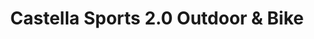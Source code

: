---
title: "Castella Sports 2.0 Outdoor & Bike"
url: /bulle/castella-sports-2-0-outdoor-und-bike/
shop: Fahrrad
---